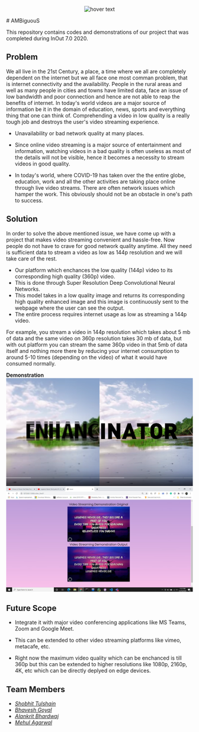 <p align="center">
  <img src="https://github.com/MehulAgarwal07/GlobalCert/blob/main/Images/AUTOCERT.png" width="1000" title="hover text">
</p>
# AMBiguouS

This repository contains codes and demonstrations of our project that was completed during InOut 7.0 2020.

## Problem

We all live in the 21st Century, a place, a time where we all are completely dependent on the internet but we all face one most comman problem, that is internet connectivity and the availability. People in the rural areas and well as many people in cities and towns have limited data, face an issue of low bandwidth and poor connection and hence are not able to reap the benefits of internet. In today's world videos are a major source of information be it in the domain of education, news, sports and everything thing that one can think of. Comprehending a video in low quality is a really tough job and destroys the user's video streaming experience. 

* Unavailability or bad network quality at many places.

* Since online video streaming is a major source of entertainment and information, watching videos in a bad quality is often useless as most of the details will not be visible, hence it becomes a necessity to stream videos in good quality. 

* In today's world, where COVID-19 has taken over the the entire globe, education, work and all the other activities are taking place online through live video streams. There are often network issues which hamper the work. This obviously should not be an obstacle in one's path to success.


## Solution

In order to solve the above mentioned issue, we have come up with a project that makes video streaming convenient and hassle-free. Now people do not have to crave for good network quality anytime. All they need is sufficient data to stream a video as low as 144p resolution and we will take care of the rest. 

* Our platform which enchances the low quality (144p) video to its corresponding high quality (360p) video.
* This is done through Super Resolution Deep Convolutional Neural Networks.
* This model takes in a low quality image and returns its corresponding high quality enhanced image and this image is continuously sent to the webpage where the user can see the output.
* The entire process requires internet usage as low as streaming a 144p video. 

For example, you stream a video in 144p resolution which takes about 5 mb of data and the same video on 360p resolution takes 30 mb of data, but with out platform you can stream the same 360p video in that 5mb of data itself and nothing more there by reducing your internet consumption to around 5-10 times (depending on the video) of what it would have consumed normally.

**Demonstration**
![](Images/logo.png)
![](Images/demo.jpeg)

## Future Scope

* Integrate it with major video conferencing applications like MS Teams, Zoom and Google Meet.

* This can be extended to other video streaming platforms like vimeo, metacafe, etc.

* Right now the maximum video quality which can be enchanced is till 360p but this can be extended to higher resolutions like 1080p, 2160p, 4K, etc which can be directly deplyed on edge devices.


## Team Members
* [*Shobhit Tulshain*](https://github.com/Shobhit2000)
* [*Bhavesh Goyal*](https://github.com/bhaveshgoyal27)
* [*Alankrit Bhardwaj*](https://github.com/alan478)
* [*Mehul Agarwal*](https://github.com/MehulAgarwal07)
